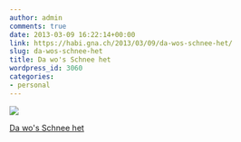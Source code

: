 ```yaml
---
author: admin
comments: true
date: 2013-03-09 16:22:14+00:00
link: https://habi.gna.ch/2013/03/09/da-wos-schnee-het/
slug: da-wos-schnee-het
title: Da wo's Schnee het
wordpress_id: 3060
categories:
- personal
---
```


[![](https://static.flickr.com/8532/8541412959_0e8c626aec_m.jpg)](https://www.flickr.com/photos/habi/8541412959/)

[Da wo's Schnee het](https://www.flickr.com/photos/habi/8541412959/)